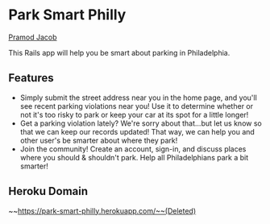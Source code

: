 # Park Smart Philly

[Pramod Jacob](https://github.com/domarp-j)

This Rails app will help you be smart about parking in Philadelphia.

## Features

* Simply submit the street address near you in the home page, and you'll see
recent parking violations near you! Use it to determine whether or not it's too
risky to park or keep your car at its spot for a little longer!
* Get a parking violation lately? We're sorry about that...but let us know
so that we can keep our records updated! That way, we can help you and other
user's be smarter about where they park!
* Join the community! Create an account, sign-in, and discuss places where you
should & shouldn't park. Help all Philadelphians park a bit smarter!

## Heroku Domain

~~https://park-smart-philly.herokuapp.com/~~(Deleted)

